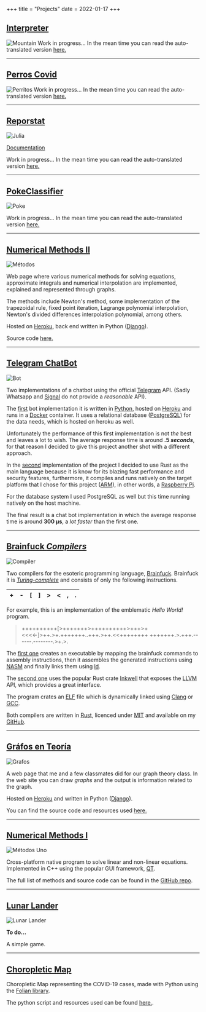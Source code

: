 +++
title = "Projects"
date = 2022-01-17
+++

## [Interpreter](https://github.com/mucinoab/Lux)
![Mountain](/mountain.png)
Work in progress... In the mean time you can read the auto-translated version
[here.](https://mucinoab-github-io.translate.goog/proyectos/?_x_tr_sl=es&_x_tr_tl=en&_x_tr_hl=es-419&_x_tr_pto=wapp)

-------------------------------------------------------------------------------
## [Perros Covid](https://github.com/mucinoab/)
![Perritos](/perros_covid.png "Perros Covid")
Work in progress... In the mean time you can read the auto-translated version
[here.](https://mucinoab-github-io.translate.goog/proyectos/?_x_tr_sl=es&_x_tr_tl=en&_x_tr_hl=es-419&_x_tr_pto=wapp)

-------------------------------------------------------------------------------
## [Reporstat](https://github.com/mucinoab/Reporstat)
![Julia](/julia_mapa.png "Julia lang mapa")

[Documentation](https://mucinoab.github.io/Reporstat/dev/)  

Work in progress... In the mean time you can read the auto-translated version
[here.](https://mucinoab-github-io.translate.goog/proyectos/?_x_tr_sl=es&_x_tr_tl=en&_x_tr_hl=es-419&_x_tr_pto=wapp)

<!-- more -->
-------------------------------------------------------------------------------
## [PokeClassifier](https://github.com/mucinoab/Poke-Classifier)
![Poke](/poke_page.png "SS de método de Lagrange.")

Work in progress... In the mean time you can read the auto-translated version
[here.](https://mucinoab-github-io.translate.goog/proyectos/?_x_tr_sl=es&_x_tr_tl=en&_x_tr_hl=es-419&_x_tr_pto=wapp)

-------------------------------------------------------------------------------
## [Numerical Methods II](https://metodos-dos.herokuapp.com/)
![Métodos](/metodos.png "SS de método de Lagrange.")

Web page where various numerical methods for solving equations, approximate integrals and numerical interpolation are implemented, explained and represented through graphs.

The methods include Newton's method, some implementation of the trapezoidal rule, fixed point iteration, Lagrange polynomial interpolation, Newton's divided differences interpolation polynomial, among others.

Hosted on [Heroku](https://www.heroku.com/what#), back end written in Python ([Django](https://www.djangoproject.com)). 

Source code [here.](https://github.com/mucinoab/MII)

-------------------------------------------------------------------------------
## [Telegram ChatBot](https://github.com/mucinoab/SistemedicBotRust)
![Bot](/bot.png "Red y logo")

Two implementations of a chatbot using the official [Telegram](https://telegram.org/) API.
(Sadly Whatsapp and [Signal](https://www.signal.org/) do not provide a
_reasonable_ API).

The [first](https://github.com/mucinoab/SistemedicBot) bot implementation it is
written in [Python](https://www.python.org/), hosted on [Heroku](https://www.heroku.com/what#) and runs in a  [Docker](https://www.docker.com/) container.
It uses a relational database ([PostgreSQL](https://www.postgresql.org/)) for the data needs, which is hosted on heroku as well. 

Unfortunately the performance of this first implementation is not _the_ best and
leaves a lot to wish. The average response time is around  **.5 _seconds_**, for
that reason I decided to give this project another shot with a different approach.

In the [second](https://github.com/mucinoab/SistemedicBotRust) implementation of
the project I decided to use Rust as the main language because it is know for
its blazing fast performance and security features, furthermore, it compiles and
runs natively on the target platform that I chose for this project ([ARM](https://en.wikipedia.org/wiki/ARM_architecture)), in other words, a [Raspberry Pi](https://en.wikipedia.org/wiki/Raspberry_Pi).

For the database system I used PostgreSQL as well but this time running
natively on the host machine.

The final result is a chat bot implementation in which the average response time
is around **300 µs**, a _lot faster_ than the first one.

-------------------------------------------------------------------------------
## [Brainfuck _Compilers_](https://github.com/mucinoab/BrainFCompiler-LLVM)
![Compiler](/compiler.png "LLVM y Ferris")

Two compilers for the esoteric programming language, [Brainfuck](https://en.wikipedia.org/wiki/Brainfuck). Brainfuck it is [_Turing-complete_](https://en.wikipedia.org/wiki/Turing_completeness) and consists of only the following instructions. 

| + | - | [ | ] | > | < | , | . |
|---|---|---|---|---|---|---|---|     

For example, this is an implementation of the emblematic _Hello World!_ program.

> ++++++++++[>+++++++>++++++++++>+++>+<<<<-]>++.>+.+++++++..+++.>++.<<++++++++
+++++++.>.+++.------.--------.>+.>.

The [first one](https://github.com/mucinoab/BrainFCompiler) creates an
executable by mapping the brainfuck commands to assembly instructions, then it
assembles the generated instructions using [NASM](https://en.wikipedia.org/wijki/Netwide_Assembler) and finally links them using [ld](https://www.gnu.org/software/binutils/).

The [second one](https://github.com/mucinoab/BrainFCompiler-LLVM) uses the
popular Rust crate [Inkwell](https://lib.rs/crates/inkwell) that exposes the [LLVM](https://en.wikipedia.org/wiki/LLVM) API, which provides a great interface.

The program crates an [ELF](https://en.wikipedia.org/wiki/Executable_and_Linkable_Format) file which is dynamically linked using [Clang](https://en.wikipedia.org/wiki/Clang) or [GCC](https://en.wikipedia.org/wiki/GNU_Compiler_Collection).

Both compilers are written in [Rust](https://www.rust-lang.org/), licenced under [MIT](https://opensource.org/licenses/mit) and available on my [GitHub](https://github.com/mucinoab/).

-------------------------------------------------------------------------------

## [Gráfos en Teoría](https://grafosenteoria.herokuapp.com/)
![Grafos](/grafos.png "SS de grafo.")

A web page that me and a few classmates did for our graph theory class. In the web site you can draw _graphs_ and the output is information related to the graph.

Hosted on [Heroku](https://www.heroku.com/what#) and written in Python ([Django](https://www.djangoproject.com/)).

You can find the source code and resources used [here.](https://github.com/mucinoab/TG)

-------------------------------------------------------------------------------

## [Numerical Methods I](https://github.com/mucinoab/SM)
![Métodos Uno](/MI.png "LLVM y Ferris")

Cross-platform native program to solve linear and non-linear equations.
Implemented in C++ using the popular GUI framework, [QT](https://www.qt.io/).

The full list of methods and source code can be found in the [GitHub repo](https://github.com/mucinoab/SM).

-------------------------------------------------------------------------------
## [Lunar Lander](https://github.com/mucinoab/LunarLanderRs)
![Lunar Lander](/lunar.png "SS de Luna Lander")

**To do...**

A simple game.

-------------------------------------------------------------------------------
## [Choropletic Map](/mapa.html)

Choropletic Map representing the COVID-19 cases, made with Python using the [Folian library](https://github.com/python-visualization/folium).  

The python script and resources used can be found [here.](https://github.com/mucinoab/mucinoab.github.io/tree/dev/extras/recursos).
